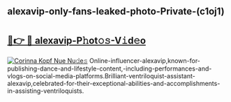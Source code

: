 ## alexavip-only-fans​-leaked-photo​-Private-(c1oj1)


# <h2><a href="https://mediaupload.pro?title=alexavip&ref=git">🔗👉 🔴 alexavip-P𝚑ot𝚘𝚜-V𝚒d𝚎o</a></h2>

[![Corinna Kopf Nue Nu𝚍e𝚜](https://i.imgur.com/0qMVB7G.gif)](https://mediaupload.pro?title=alexavip&ref=git)
Online-influencer-alexavip,known-for-publishing-dance-and-lifestyle-content,-including-performances-and-vlogs-on-social-media-platforms.Brilliant-ventriloquist-assistant-alexavip,celebrated-for-their-exceptional-abilities-and-accomplishments-in-assisting-ventriloquists.  